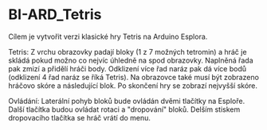 # BI-ARD_Tetris

Cílem je vytvořit verzi klasické hry Tetris na Arduino Esplora.

Tetris:
    Z vrchu obrazovky padají bloky (1 z 7 možných tetromin) a hráč je skládá
pokud možno co nejvíc úhledně na spod obrazovky. Naplněná řada pak zmizí a
přidělí hráči body. Odklizení více řad naráz pak dá více bodů (odklizení 4 řad
naráz se říká Tetris).
    Na obrazovce také musí být zobrazeno hráčovo skóre a následující blok.
Po skončení hry se zobrazí nejvyšší skóre.

Ovládání:
    Laterální pohyb bloků bude ovládán dvěmi tlačítky na Esploře. Další tlačítka
budou ovládat rotaci a "dropování" bloků. Delším stiskem dropovacího tlačítka se
hráč vrátí do menu.